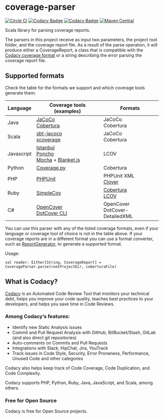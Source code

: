 # coverage-parser

[![Circle CI](https://circleci.com/gh/codacy/coverage-parser/tree/master.svg?style=shield)](https://circleci.com/gh/codacy/coverage-parser/tree/master)
[![Codacy Badge](https://api.codacy.com/project/badge/Grade/cba8fd0874ac4f569f4f880e473cbac9)](https://www.codacy.com/app/Codacy/coverage-parser?utm_source=github.com&amp;utm_medium=referral&amp;utm_content=codacy/coverage-parser&amp;utm_campaign=Badge_Grade)
[![Codacy Badge](https://api.codacy.com/project/badge/Coverage/cba8fd0874ac4f569f4f880e473cbac9)](https://www.codacy.com/app/Codacy/coverage-parser?utm_source=github.com&utm_medium=referral&utm_content=codacy/coverage-parser&utm_campaign=Badge_Coverage)
[![Maven Central](https://maven-badges.herokuapp.com/maven-central/com.codacy/coverage-parser_2.11/badge.svg)](https://maven-badges.herokuapp.com/maven-central/com.codacy/coverage-parser_2.11)

Scala library for parsing coverage reports.

The parsers in this project receive as input two parameters, the project root folder, and the coverage report file.
As a result of the parse operation, it will produce either a CoverageReport, a class that is compatible with the
[Codacy coverage format](https://support.codacy.com/hc/en-us/articles/207279819-Coverage) or a string describing the
error parsing the coverage report file.

## Supported formats

Check the table for the formats we support and which coverage tools generate them:

| Language   | Coverage tools (examples) | Formats   |
| ---        | ---                       | ---       |
| Java       | [JaCoCo](http://eclemma.org/jacoco/) <br> [Cobertura](http://cobertura.github.io/cobertura/) | JaCoCo <br> Cobertura |
| Scala      | [sbt-jacoco](https://www.scala-sbt.org/sbt-jacoco/) <br> [scoverage](http://scoverage.org/) | JaCoCo <br> Cobertura |
| Javascript | [Istanbul](https://github.com/gotwarlost/istanbul) <br> [Poncho](https://github.com/deepsweet/poncho) <br> [Mocha](http://mochajs.org/) + [Blanket.js](https://github.com/alex-seville/blanket) | LCOV |
| Python     | [Coverage.py](https://coverage.readthedocs.io/en/coverage-5.0.3/) | Cobertura                 |
| PHP        | [PHPUnit](https://phpunit.readthedocs.io/en/8.5/code-coverage-analysis.html) | PHPUnit XML <br> [Clover](https://confluence.atlassian.com/clover/using-clover-for-php-420973033.html) |
| Ruby       | [SimpleCov](https://github.com/colszowka/simplecov) | [Cobertura](https://github.com/dashingrocket/simplecov-cobertura) <br> [LCOV](https://github.com/fortissimo1997/simplecov-lcov) |
| C#         | [OpenCover](https://github.com/OpenCover/opencover) <br> [DotCover CLI](https://www.jetbrains.com/dotcover/) | OpenCover <br> DotCover-DetailedXML |

You can use this parser with any of the listed coverage formats, even if your language or coverage tool of choice is not in the table above.
If your coverage reports are in a different format you can use a format converter, such as
[ReportGenerator](https://danielpalme.github.io/ReportGenerator/), to generate a supported format.

Usage:

```
val reader: Either[String, CoverageReport] = CoverageParser.parse(rootProjectDir, coberturaFile)
```

## What is Codacy?

[Codacy](https://www.codacy.com/) is an Automated Code Review Tool that monitors your technical debt, helps you improve your code quality, teaches best practices to your developers, and helps you save time in Code Reviews.

### Among Codacy’s features:

 - Identify new Static Analysis issues
 - Commit and Pull Request Analysis with GitHub, BitBucket/Stash, GitLab (and also direct git repositories)
 - Auto-comments on Commits and Pull Requests
 - Integrations with Slack, HipChat, Jira, YouTrack
 - Track issues in Code Style, Security, Error Proneness, Performance, Unused Code and other categories

Codacy also helps keep track of Code Coverage, Code Duplication, and Code Complexity.

Codacy supports PHP, Python, Ruby, Java, JavaScript, and Scala, among others.

### Free for Open Source

Codacy is free for Open Source projects.
